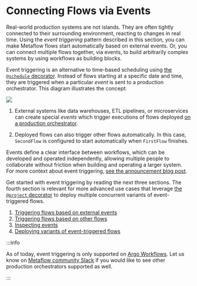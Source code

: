 
# Connecting Flows via Events

Real-world production systems are not islands. They are often tightly connected
to their surrounding environment, reacting to changes in real time. Using
the *event triggering* pattern described in this section, you can make Metaflow
flows start automatically based on external events. Or, you can connect
multiple flows together, via events, to build arbitrarily complex systems by
using workflows as building blocks.

Event triggering is an alternative to time-based scheduling using
[the `@schedule` decorator](/production/scheduling-metaflow-flows/scheduling-with-argo-workflows#scheduling-a-flow).
Instead of flows starting at a specific date and time, they are triggered when
a particular *event* is sent to a production orchestrator. This diagram
illustrates the concept:

![](/assets/events-overview.png)

1. External systems like data warehouses, ETL pipelines, or microservices can create special *events*
which trigger executions of flows deployed [on a production orchestrator](/production/scheduling-metaflow-flows/introduction).

2. Deployed flows can also trigger other flows automatically. In this case, `SecondFlow` is configured
to start automatically when `FirstFlow` finishes.

Events define a clear interface between workflows, which can be developed and
operated independently, allowing multiple people to collaborate without
friction when building and operating a larger system. For more context about
event triggering,
[see the announcement blog post](https://outerbounds.com/blog/metaflow-event-triggering/).

Get started with event triggering by reading the next three sections. The fourth
section is relevant for more advanced use cases that leverage [the `@project`
decorator](/production/coordinating-larger-metaflow-projects) to deploy
multiple concurrent variants of event-triggered flows. 

 1. [Triggering flows based on external events](/docs/production/event-triggering/external-events.md)
 2. [Triggering flows based on other flows](/docs/production/event-triggering/flow-events.md)
 3. [Inspecting events](/docs/production/event-triggering/inspect-events.md)
 4. [Deploying variants of event-triggered flows](/docs/production/event-triggering/project-events.md)

:::info

As of today, event triggering is only supported on
[Argo Workflows](/docs/production/scheduling-metaflow-flows/scheduling-with-argo-workflows.md).
Let us know on [Metaflow community Slack](http://slack.outerbounds.co) if you would
like to see other production orchestrators supported as well.

:::
